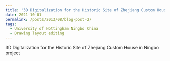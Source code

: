 ```yaml
---
title: '3D Digitalization for the Historic Site of Zhejiang Custom House in Ningbo project'
date: 2021-10-01
permalink: /posts/2013/08/blog-post-2/
tags:
  - University of Nottingham Ningbo China
  - Drawing layout editing
---
```


3D Digitalization for the Historic Site of Zhejiang Custom House in Ningbo project

